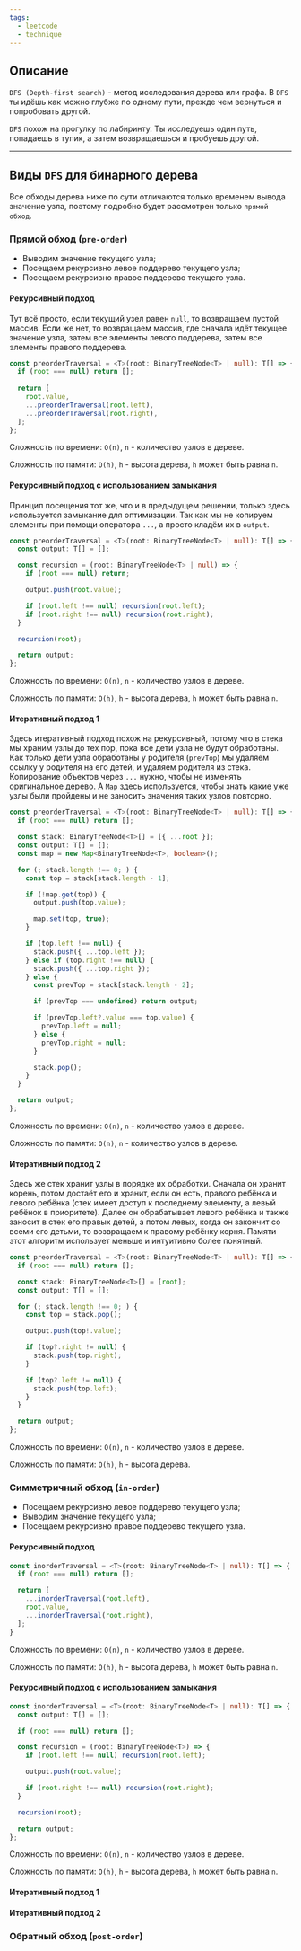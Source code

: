 ```yaml
---
tags:
  - leetcode
  - technique
---
```

## Описание

`DFS (Depth-first search)` - метод исследования дерева или графа. В `DFS` ты идёшь как можно глубже по одному пути, прежде чем вернуться и попробовать другой.

`DFS` похож на прогулку по лабиринту. Ты исследуешь один путь, попадаешь в тупик, а затем возвращаешься и пробуешь другой.

---
## Виды `DFS` для бинарного дерева

Все обходы дерева ниже по сути отличаются только временем вывода значение узла, поэтому подробно будет рассмотрен только `прямой обход`.

### Прямой обход (`pre-order`)

- Выводим значение текущего узла;
- Посещаем рекурсивно левое поддерево текущего узла;
- Посещаем рекурсивно правое поддерево текущего узла.

#### Рекурсивный подход

Тут всё просто, если текущий узел равен `null`, то возвращаем пустой массив. Если же нет, то возвращаем массив, где сначала идёт текущее значение узла, затем все элементы левого поддерева, затем все элементы правого поддерева.

```typescript
const preorderTraversal = <T>(root: BinaryTreeNode<T> | null): T[] => {
  if (root === null) return [];
  
  return [
    root.value,
    ...preorderTraversal(root.left),
    ...preorderTraversal(root.right),
  ];
};
```

Сложность по времени: `O(n)`, `n` - количество узлов в дереве.

Сложность по памяти: `O(h)`, `h` - высота дерева, `h` может быть равна `n`.

#### Рекурсивный подход с использованием замыкания

Принцип посещения тот же, что и в предыдущем решении, только здесь используется замыкание для оптимизации. Так как мы не копируем элементы при помощи оператора `...`, а просто кладём их в `output`.

```typescript
const preorderTraversal = <T>(root: BinaryTreeNode<T> | null): T[] => {
  const output: T[] = [];

  const recursion = (root: BinaryTreeNode<T> | null) => {
    if (root === null) return;

    output.push(root.value);

    if (root.left !== null) recursion(root.left);
    if (root.right !== null) recursion(root.right);
  }

  recursion(root);

  return output;
};
```

Сложность по времени: `O(n)`, `n` - количество узлов в дереве.

Сложность по памяти: `O(h)`, `h` - высота дерева, `h` может быть равна `n`.

#### Итеративный подход 1

Здесь итеративный подход похож на рекурсивный, потому что в стека мы храним узлы до тех пор, пока все дети узла не будут обработаны. Как только дети узла обработаны у родителя (`prevTop`) мы удаляем ссылку у родителя на его детей, и удаляем родителя из стека. Копирование объектов через `...` нужно, чтобы не изменять оригинальное дерево. А `Map` здесь используется, чтобы знать какие уже узлы были пройдены и не заносить значения таких узлов повторно.

```typescript
const preorderTraversal = <T>(root: BinaryTreeNode<T> | null): T[] => {
  if (root === null) return [];

  const stack: BinaryTreeNode<T>[] = [{ ...root }];
  const output: T[] = [];
  const map = new Map<BinaryTreeNode<T>, boolean>();

  for (; stack.length !== 0; ) {
    const top = stack[stack.length - 1];

    if (!map.get(top)) {
      output.push(top.value);

      map.set(top, true);
    }

    if (top.left !== null) {
      stack.push({ ...top.left });
    } else if (top.right !== null) {
      stack.push({ ...top.right });
    } else {
      const prevTop = stack[stack.length - 2];

      if (prevTop === undefined) return output;

      if (prevTop.left?.value === top.value) {
        prevTop.left = null;
      } else {
        prevTop.right = null;
      }

      stack.pop();
    }
  }

  return output;
};
```

Сложность по времени: `O(n)`, `n` - количество узлов в дереве.

Сложность по памяти: `O(n)`, `n` - количество узлов в дереве.

#### Итеративный подход 2

Здесь же стек хранит узлы в порядке их обработки. Сначала он хранит корень, потом достаёт его и хранит, если он есть, правого ребёнка и левого ребёнка (стек имеет доступ к последнему элементу, а левый ребёнок в приоритете). Далее он обрабатывает левого ребёнка и также заносит в стек его правых детей, а потом левых, когда он закончит со всеми его детьми, то возвращаем к правому ребёнку корня. Памяти этот алгоритм использует меньше и интуитивно более понятный.

```typescript
const preorderTraversal = <T>(root: BinaryTreeNode<T> | null): T[] => {
  if (root === null) return [];

  const stack: BinaryTreeNode<T>[] = [root];
  const output: T[] = [];

  for (; stack.length !== 0; ) {
    const top = stack.pop();

    output.push(top!.value);

    if (top?.right != null) {
      stack.push(top.right);
    }

    if (top?.left != null) {
      stack.push(top.left);
    }
  }

  return output;
};
```

Сложность по времени: `O(n)`, `n` - количество узлов в дереве.

Сложность по памяти: `O(h)`, `h` - высота дерева.

### Симметричный обход (`in-order`)

- Посещаем рекурсивно левое поддерево текущего узла;
- Выводим значение текущего узла;
- Посещаем рекурсивно правое поддерево текущего узла.

#### Рекурсивный подход

```typescript
const inorderTraversal = <T>(root: BinaryTreeNode<T> | null): T[] => {
  if (root === null) return [];

  return [
    ...inorderTraversal(root.left),
    root.value,
    ...inorderTraversal(root.right),
  ];
}
```

Сложность по времени: `O(n)`, `n` - количество узлов в дереве.

Сложность по памяти: `O(h)`, `h` - высота дерева, `h` может быть равна `n`.

#### Рекурсивный подход с использованием замыкания

```typescript
const inorderTraversal = <T>(root: BinaryTreeNode<T> | null): T[] => {
  const output: T[] = [];

  if (root === null) return [];

  const recursion = (root: BinaryTreeNode<T>) => {
    if (root.left !== null) recursion(root.left);

    output.push(root.value);

    if (root.right !== null) recursion(root.right);
  }

  recursion(root);

  return output;
};
```

Сложность по времени: `O(n)`, `n` - количество узлов в дереве.

Сложность по памяти: `O(h)`, `h` - высота дерева, `h` может быть равна `n`.

#### Итеративный подход 1

#### Итеративный подход 2
### Обратный обход (`post-order`)

